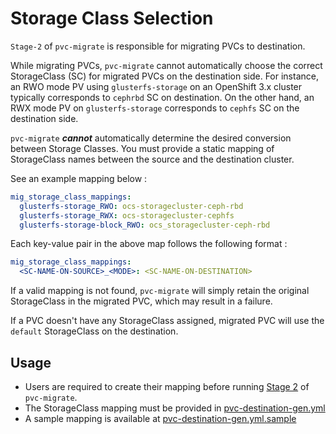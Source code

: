 # Storage Class Selection

`Stage-2` of `pvc-migrate` is responsible for migrating PVCs to destination. 

While migrating PVCs, `pvc-migrate` cannot automatically choose the correct StorageClass (SC) for migrated PVCs on the destination side. For instance, an RWO mode PV using `glusterfs-storage` on an OpenShift 3.x cluster typically corresponds to `cephrbd` SC on destination. On the other hand, an RWX mode PV on `glusterfs-storage` corresponds to `cephfs` SC on the destination side. 

`pvc-migrate` ___cannot___ automatically determine the desired conversion between Storage Classes. You must provide a static mapping of StorageClass names between the source and the destination cluster.

See an example mapping below :

```yml
mig_storage_class_mappings:
  glusterfs-storage_RWO: ocs-storagecluster-ceph-rbd
  glusterfs-storage_RWX: ocs-storagecluster-cephfs
  glusterfs-storage-block_RWO: ocs_storagecluster-ceph-rbd
``` 

Each key-value pair in the above map follows the following format :

```yml
mig_storage_class_mappings:
  <SC-NAME-ON-SOURCE>_<MODE>: <SC-NAME-ON-DESTINATION> 
```

If a valid mapping is not found, `pvc-migrate` will simply retain the original StorageClass in the migrated PVC, which may result in a failure. 

If a PVC doesn't have any StorageClass assigned, migrated PVC will use the `default` StorageClass on the destination. 

## Usage

- Users are required to create their mapping before running [Stage 2](../2_pvc_destination_gen) of `pvc-migrate`. 
- The StorageClass mapping must be provided in [pvc-destination-gen.yml](../2_pvc_destination_gen/vars/pvc-destination-gen.yml)
- A sample mapping is available at [pvc-destination-gen.yml.sample](../2_pvc_destination_gen/vars/pvc-destination-gen.yml.example) 

